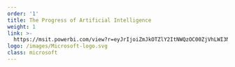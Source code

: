 ```yaml
---
order: '1'
title: The Progress of Artificial Intelligence
weight: 1
link: >-
  https://msit.powerbi.com/view?r=eyJrIjoiZmJkOTZlY2ItNWQzOC00ZjVhLWI3NjQtMGRkMDEyYjRhNGNiIiwidCI6IjcyZjk4OGJmLTg2ZjEtNDFhZi05MWFiLTJkN2NkMDExZGI0NyIsImMiOjV9
logo: /images/Microsoft-logo.svg
class: microsoft
---
```




